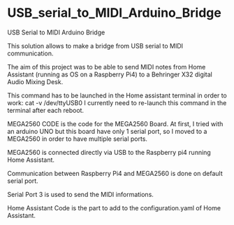 # USB_serial_to_MIDI_Arduino_Bridge
USB Serial to MIDI Arduino Bridge 

This solution allows to make a bridge from USB serial to MIDI communication.

The aim of this project was to be able to send MIDI notes from Home Assistant (running as OS on a Raspberry Pi4) to a Behringer X32 digital Audio Mixing Desk.

This command has to be launched in the Home assistant terminal in order to work:
cat -v /dev/ttyUSB0 
I currently need to re-launch this command in the terminal after each reboot.

MEGA2560 CODE is the code for the MEGA2560 Board. 
At first, I tried with an arduino UNO but this board have only 1 serial port, so I moved to a MEGA2560 in order to have multiple serial ports.

MEGA2560 is connected directly via USB to the Raspberry pi4 running Home Assistant.

Communication between Raspberry Pi4 and MEGA2560 is done on default serial port.

Serial Port 3 is used to send the MIDI informations.

Home Assistant Code is the part to add to the configuration.yaml of Home Assistant.

